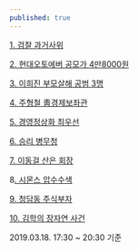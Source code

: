```yaml
---
published: true
---
```

[1. 검찰 과거사위](https://search.naver.com/search.naver?where=nexearch&sm=tab_htk.nws&ie=utf8&query=%EA%B2%80%EC%B0%B0+%EA%B3%BC%EA%B1%B0%EC%82%AC%EC%9C%84)

[2. 현대오토에버 공모가 4만8000원](https://search.naver.com/search.naver?where=nexearch&sm=tab_htk.nws&ie=utf8&query=%ED%98%84%EB%8C%80%EC%98%A4%ED%86%A0%EC%97%90%EB%B2%84+%EA%B3%B5%EB%AA%A8%EA%B0%80+4%EB%A7%8C8000%EC%9B%90)

[3. 이희진 부모살해 공범 3명](https://search.naver.com/search.naver?where=nexearch&sm=tab_htk.nws&ie=utf8&query=%EC%9D%B4%ED%9D%AC%EC%A7%84+%EB%B6%80%EB%AA%A8%EC%82%B4%ED%95%B4+%EA%B3%B5%EB%B2%94+3%EB%AA%85)

[4. 주형철 靑경제보좌관](https://search.naver.com/search.naver?where=nexearch&sm=tab_htk.nws&ie=utf8&query=%EC%A3%BC%ED%98%95%EC%B2%A0+%E9%9D%91%EA%B2%BD%EC%A0%9C%EB%B3%B4%EC%A2%8C%EA%B4%80)

[5. 경영정상화 최우선](https://search.naver.com/search.naver?where=nexearch&sm=tab_htk.nws&ie=utf8&query=%EA%B2%BD%EC%98%81%EC%A0%95%EC%83%81%ED%99%94+%EC%B5%9C%EC%9A%B0%EC%84%A0)

[6. 승리 병무청](https://search.naver.com/search.naver?where=nexearch&sm=tab_htk.nws&ie=utf8&query=%EC%8A%B9%EB%A6%AC+%EB%B3%91%EB%AC%B4%EC%B2%AD)

[7. 이동걸 산은 회장](https://search.naver.com/search.naver?where=nexearch&sm=tab_htk.nws&ie=utf8&query=%EC%9D%B4%EB%8F%99%EA%B1%B8+%EC%82%B0%EC%9D%80+%ED%9A%8C%EC%9E%A5)

8[. 시몬스 압수수색](https://search.naver.com/search.naver?where=nexearch&sm=tab_htk.nws&ie=utf8&query=%EC%8B%9C%EB%AA%AC%EC%8A%A4+%EC%95%95%EC%88%98%EC%88%98%EC%83%89)

[9. 청담동 주식부자](https://search.naver.com/search.naver?where=nexearch&sm=tab_htk.nws&ie=utf8&query=%EC%B2%AD%EB%8B%B4%EB%8F%99+%EC%A3%BC%EC%8B%9D%EB%B6%80%EC%9E%90)

[10. 김학의 장자연 사건](https://search.naver.com/search.naver?where=nexearch&sm=tab_htk.nws&ie=utf8&query=%EA%B9%80%ED%95%99%EC%9D%98+%EC%9E%A5%EC%9E%90%EC%97%B0+%EC%82%AC%EA%B1%B4)

2019.03.18. 17:30 ~ 20:30 기준
